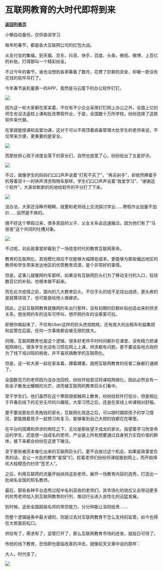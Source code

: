 # 互联网教育的大时代即将到来

[**返回列表页**](/gzh/政事堂2019)

小懒自动备份，仅供查阅学习

  

每年的春节，都是各大互联网公司的红包大战。

  

从支付宝的集福，到天猫、京东，抖音、快手，百度、头条，微视、微博，上百亿的补贴，打得那叫一个精彩纷呈。

  

不过今年的春节，谁也没想到各家筹备了数月，花费了巨额的资金，却被一款没有花钱的软件吊打了。

  

今年春节装机量第一的APP，竟然是马云麾下的办公软件钉钉。

  

![](https://mmbiz.qpic.cn/mmbiz_png/rxhS23yu8cNc2oy8ibO606dsZkYIFKico6lV197DDZ5kh68NdeWhiac9hj2j276wTYLqIxtgAiafRrk8tGwpkrG5hw/640?wx_fmt=png)

  

因为这一轮大家都在家呆着，不仅有不少企业采用钉钉网上办公之外，全国上亿的师生也没法返校上课和批改寒假作业，于是，全国数十万所学校，纷纷选择了这款软件来代替。

  

在家就能授课和监督功课，这对于可以不用顶着病毒管理大批学生的老师来说，不仅带来方便，更重要的是安全。

  

![](https://mmbiz.qpic.cn/mmbiz/rxhS23yu8cNc2oy8ibO606dsZkYIFKico6icAQ71RbGepSVLWUaTpc52pqdX5jeticXvvpdUx1rT3U9BZHJOCh7ibBA/640?wx_fmt=other)

  

而那些担心孩子进度会落下的家长们，自然也放宽了心，纷纷给出了五星好评。

  

![](https://mmbiz.qpic.cn/mmbiz/rxhS23yu8cNc2oy8ibO606dsZkYIFKico6ZsI9CG9iabBpDnvlY09bBic2fwxMprlwCdIYynK6JcbgzcfmzL7okyTA/640?wx_fmt=other)

  

不过，就像学生的妈妈们口口声声说着“打死不买了”，“再买剁手”，却依然捧着手机等着双十一的钟声清空购物车那样。学生们口口声声说着“我爱学习”、“谢谢这个软件”，大家却默默的的地给软件的平分打了下来。  

  

![](https://mmbiz.qpic.cn/mmbiz_png/rxhS23yu8cNc2oy8ibO606dsZkYIFKico6ZjdNriao4XJHMRTLINzx8dClpfMgKHiaRNqck8CaBEkib4Pn8ibyRGpqDg/640?wx_fmt=png)

  

没办法，大家还没睁开眼睛，就要和老师线上交流探讨学业……寒假作业加量不加价......自然是不爽的。

  

搞不好这个寒假过来，很多家庭的父子、父女关系会迅速融洽，因为他们有了“马爸爸”这个共同的吐槽对象。  

  

![](https://mmbiz.qpic.cn/mmbiz_jpg/rxhS23yu8cNc2oy8ibO606dsZkYIFKico6FRIncPs6TLBNuwFqNl5BxGZmYMicuNHT8iacorF5gyInZN5TNd1xibiaVg/640?wx_fmt=jpeg)

  

不过呢，对此政事堂却看到了一场改变时代的教育互联网革命。

  

教育的互联网化，其规模化效应不仅能够大幅降低成本，更能够为那些偏远地区的教师和学生带来发达地区的优质教育资源，是个非常好的事情。  

  

但是，这事儿就像网约车那样，如果没有互联网巨头们为了移动支付的入口，狂烧数百亿的补贴，也根本做不起来。

  

而在此次疫情之前，国内的几大教育巨头，不仅手头的钱不足烧出成绩，更头疼的是就算烧钱了，也可能是给他人做嫁衣。

  

因此，之前互联网教育就像网约车出行那样，没有初期的巨额补贴创造出来的供求关系，想坐网约车的没车可呼叫，想开网约车的没乘客可拉。

  

即使你做起来了，不仅有Uber这样的巨头虎视眈眈，还有庞大的出租车利益集团和监管在后面，任何一次事故都会被无限的放大。

  

同理，互联网教育也是这个逻辑，很多好老师平时时间都扑在课堂，没有精力把课程网络化，很多学生也没有习惯在网上上课，供求都有问题，更不要说各地方政府为了线下培训班的税收，并不喜欢搞教学的互联网化。

  

但是，这一轮大家一起在家呆着，蹲着蹲着，就把互联网教育的任督二脉都打通顺了。

  

全国数百万的老师因为没办法回校，纷纷开始尝试将课程网络化，因此必然会有一些金子散发出耀眼的光芒，进而被互联网的教育巨头们看中。

  

至于学生们，他们虽然在这个寒假很抵触网上教育，纷纷给软件打低分，但是相比于开春后线下的无穷无尽的兴趣班，大家习惯之后，还是在家线上听课相对舒服。  

  

更不要说那些负责掏钱的家长，互联网化改造之后，可以随时跟踪孩子的学习情况，更能跟着孩子一起预习和复习，能够看到自己大把的钱都花在哪里。

  

在平台的搭建和供求的两旺之下，无论是那些望子成龙的家长，指望着学习改变命运的学生，还是想一战成名的老师，产业链上所有想要通过自身努力实现价值的群体，接下来都会纷纷在这里下赌注。  

  

至于那些被资本催化出来的互联网巨头们，更不会放过这个机会，如果是政事堂负责的话，会让一大批的教育“星探”们，趁着老师们纷纷将课程搬到网上，而开始择优大规模签约扫货“签艺人”。

  

之后，利用互联网的流量开始扶持这些老师，展开一场教育内容的选秀，打造出一批闻名全国的知名教师。

  

最后，那些各种平台选秀过程中名利双收的老师们，其市场化的效应又会带动更多的优秀老师加入到互联网教育的行列，推动行业进入良性化的迅猛发展。

  

到时候，这些全国超级名师的带货能力，分分钟能让洛阳纸贵.......  

  

而整个逻辑链条中最关键的，则是过去对互联网教育不怎么支持的监管，如今也得在大势面前松口。

  

供给有了，需求有了，监管打开了，那么互联网教育市场的迸发，就指日可待了。

  

传统的线下教育，恐怕即也面临改革的冲击，就像前天文章中说的那样：

  

大人，时代变了。

  

![](https://mmbiz.qpic.cn/mmbiz_jpg/rxhS23yu8cPp0iaKAfe0ZsWfgGcY72o9Nror8TicrtnlDsqzY7y4Kum4fM3X0FMEGlbvm9HvZUiaETSnLt4DHNLbQ/640?wx_fmt=jpeg)

